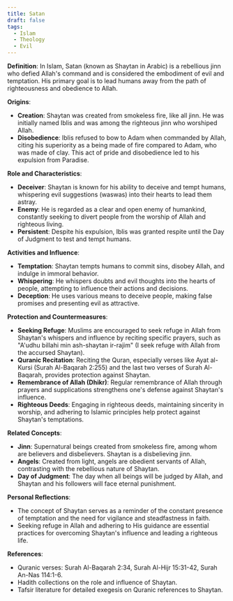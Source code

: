 ```yaml
---
title: Satan
draft: false
tags:
  - Islam
  - Theology
  - Evil
---
```


**Definition**: In Islam, Satan (known as Shaytan in Arabic) is a rebellious jinn who defied Allah's command and is considered the embodiment of evil and temptation. His primary goal is to lead humans away from the path of righteousness and obedience to Allah.

**Origins**:

- **Creation**: Shaytan was created from smokeless fire, like all jinn. He was initially named Iblis and was among the righteous jinn who worshiped Allah.
- **Disobedience**: Iblis refused to bow to Adam when commanded by Allah, citing his superiority as a being made of fire compared to Adam, who was made of clay. This act of pride and disobedience led to his expulsion from Paradise.

**Role and Characteristics**:

- **Deceiver**: Shaytan is known for his ability to deceive and tempt humans, whispering evil suggestions (waswas) into their hearts to lead them astray.
- **Enemy**: He is regarded as a clear and open enemy of humankind, constantly seeking to divert people from the worship of Allah and righteous living.
- **Persistent**: Despite his expulsion, Iblis was granted respite until the Day of Judgment to test and tempt humans.

**Activities and Influence**:

- **Temptation**: Shaytan tempts humans to commit sins, disobey Allah, and indulge in immoral behavior.
- **Whispering**: He whispers doubts and evil thoughts into the hearts of people, attempting to influence their actions and decisions.
- **Deception**: He uses various means to deceive people, making false promises and presenting evil as attractive.

**Protection and Countermeasures**:

- **Seeking Refuge**: Muslims are encouraged to seek refuge in Allah from Shaytan's whispers and influence by reciting specific prayers, such as "A'udhu billahi min ash-shaytan ir-rajim" (I seek refuge with Allah from the accursed Shaytan).
- **Quranic Recitation**: Reciting the Quran, especially verses like Ayat al-Kursi (Surah Al-Baqarah 2:255) and the last two verses of Surah Al-Baqarah, provides protection against Shaytan.
- **Remembrance of Allah (Dhikr)**: Regular remembrance of Allah through prayers and supplications strengthens one's defense against Shaytan's influence.
- **Righteous Deeds**: Engaging in righteous deeds, maintaining sincerity in worship, and adhering to Islamic principles help protect against Shaytan's temptations.

**Related Concepts**:

- **Jinn**: Supernatural beings created from smokeless fire, among whom are believers and disbelievers. Shaytan is a disbelieving jinn.
- **Angels**: Created from light, angels are obedient servants of Allah, contrasting with the rebellious nature of Shaytan.
- **Day of Judgment**: The day when all beings will be judged by Allah, and Shaytan and his followers will face eternal punishment.

**Personal Reflections**:

- The concept of Shaytan serves as a reminder of the constant presence of temptation and the need for vigilance and steadfastness in faith.
- Seeking refuge in Allah and adhering to His guidance are essential practices for overcoming Shaytan's influence and leading a righteous life.

**References**:

- Quranic verses: Surah Al-Baqarah 2:34, Surah Al-Hijr 15:31-42, Surah An-Nas 114:1-6.
- Hadith collections on the role and influence of Shaytan.
- Tafsir literature for detailed exegesis on Quranic references to Shaytan.
